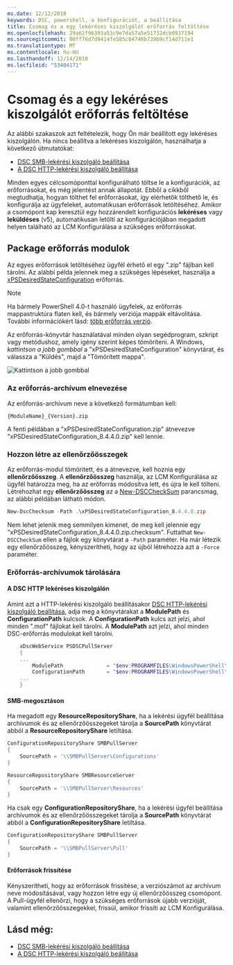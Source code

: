 ```yaml
---
ms.date: 12/12/2018
keywords: DSC, powershell, a konfigurációt, a beállítása
title: Csomag és a egy lekéréses kiszolgálót erőforrás feltöltése
ms.openlocfilehash: 29a62f96393a53c9e7da57a5e51732dcb0937194
ms.sourcegitcommit: 00ff76d7d9414fe585c04740b739b9cf14d711e1
ms.translationtype: MT
ms.contentlocale: hu-HU
ms.lasthandoff: 12/14/2018
ms.locfileid: "53404171"
---
```

# <a name="package-and-upload-resources-to-a-pull-server"></a>Csomag és a egy lekéréses kiszolgálót erőforrás feltöltése

Az alábbi szakaszok azt feltételezik, hogy Ön már beállított egy lekéréses kiszolgálón. Ha nincs beállítva a lekéréses kiszolgálón, használhatja a következő útmutatókat:

- [DSC SMB-lekérési kiszolgáló beállítása](pullServerSmb.md)
- [A DSC HTTP-lekérési kiszolgáló beállítása](pullServer.md)

Minden egyes célcsomóponttal konfigurálható töltse le a konfigurációk, az erőforrásokat, és még jelentést annak állapotát. Ebből a cikkből megtudhatja, hogyan tölthet fel erőforrásokat, így elérhetők tölthető le, és konfigurálja az ügyfeleket, automatikusan erőforrások letöltéséhez. Amikor a csomópont kap keresztül egy hozzárendelt konfigurációs **lekéréses** vagy **leküldéses** (v5), automatikusan letölti az konfigurációjában megadott helyen található az LCM Konfigurálása a szükséges erőforrásokat.

## <a name="package-resource-modules"></a>Package erőforrás modulok

Az egyes erőforrások letöltéséhez ügyfél érhető el egy ".zip" fájlban kell tárolni. Az alábbi példa jelennek meg a szükséges lépéseket, használja a [xPSDesiredStateConfiguration](https://www.powershellgallery.com/packages/xPSDesiredStateConfiguration/8.4.0.0) erőforrás.

> [!NOTE]
> Ha bármely PowerShell 4.0-t használó ügyfelek, az erőforrás mappastruktúra flaten kell, és bármely verziója mappák eltávolítása. További információkért lásd: [több erőforrás verzió](../configurations/import-dscresource.md#multiple-resource-versions).

Az erőforrás-könyvtár használatával minden olyan segédprogram, szkript vagy metódushoz, amely igény szerint képes tömöríteni. A Windows, *kattintson a jobb gombbal* a "xPSDesiredStateConfiguration" könyvtárat, és válassza a "Küldés", majd a "Tömörített mappa".

![Kattintson a jobb gombbal](../media/right-click.gif)

### <a name="naming-the-resource-archive"></a>Az erőforrás-archívum elnevezése

Az erőforrás-archívum neve a következő formátumban kell:

```
{ModuleName}_{Version}.zip
```

A fenti példában a "xPSDesiredStateConfiguration.zip" átnevezve "xPSDesiredStateConfiguration_8.4.4.0.zip" kell lennie.

### <a name="create-checksums"></a>Hozzon létre az ellenőrzőösszegek

Az erőforrás-modul tömörített, és a átnevezve, kell hoznia egy **ellenőrzőösszeg**.  A **ellenőrzőösszeg** használja, az LCM Konfigurálása az ügyfél határozza meg, ha az erőforrás módosítva lett, és újra le kell tölteni. Létrehozhat egy **ellenőrzőösszeg** az a [New-DSCCheckSum](/powershell/module/PSDesiredStateConfiguration/New-DSCCheckSum) parancsmag, az alábbi példában látható módon.

```powershell
New-DscChecksum -Path .\xPSDesiredStateConfiguration_8.4.4.0.zip
```

Nem lehet jelenik meg semmilyen kimenet, de meg kell jelennie egy "xPSDesiredStateConfiguration_8.4.4.0.zip.checksum". Futtathat `New-DSCCheckSum` ellen a fájlok egy könyvtárat a `-Path` paraméter. Ha már létezik egy ellenőrzőösszeg, kényszerítheti, hogy az újból létrehozza azt a `-Force` paraméter.

### <a name="where-to-store-resource-archives"></a>Erőforrás-archívumok tárolására

#### <a name="on-a-dsc-http-pull-server"></a>A DSC HTTP lekéréses kiszolgálón

Amint azt a HTTP-lekérési kiszolgáló beállításakor [DSC HTTP-lekérési kiszolgáló beállítása](pullServer.md), adja meg a könyvtárakat a **ModulePath** és **ConfigurationPath** kulcsok. A **ConfigurationPath** kulcs azt jelzi, ahol minden ".mof" fájlokat kell tárolni. A **ModulePath** azt jelzi, ahol minden DSC-erőforrás modulokat kell tárolni.

```powershell
    xDscWebService PSDSCPullServer
    {
    ...
        ModulePath              = "$env:PROGRAMFILES\WindowsPowerShell\DscService\Modules"
        ConfigurationPath       = "$env:PROGRAMFILES\WindowsPowerShell\DscService\Configuration"
    ...
    }

```

#### <a name="on-an-smb-share"></a>SMB-megosztáson

Ha megadott egy **ResourceRepositoryShare**, ha a lekérési ügyfél beállítása archívumok és az ellenőrzőösszegeket tárolja a **SourcePath** könyvtárat abból a **ResourceRepositoryShare** letiltása.

```powershell
ConfigurationRepositoryShare SMBPullServer
{
    SourcePath = '\\SMBPullServer\Configurations'
}

ResourceRepositoryShare SMBResourceServer
{
    SourcePath = '\\SMBPullServer\Resources'
}
```

Ha csak egy **ConfigurationRepositoryShare**, ha a lekérési ügyfél beállítása archívumok és az ellenőrzőösszegeket tárolja a **SourcePath** könyvtárat abból a  **ConfigurationRepositoryShare** letiltása.

```powershell
ConfigurationRepositoryShare SMBPullServer
{
    SourcePath = '\\SMBPullServer\Pull'
}
```

#### <a name="updating-resources"></a>Erőforrások frissítése

Kényszerítheti, hogy az erőforrások frissítése, a verziószámot az archívum neve módosításával, vagy hozzon létre egy új ellenőrzőösszeg csomópont. A Pull-ügyfél ellenőrzi, hogy a szükséges erőforrások újabb verzióját, valamint ellenőrzőösszegekkel, frissül, amikor frissíti az LCM Konfigurálása.

## <a name="see-also"></a>Lásd még:

- [DSC SMB-lekérési kiszolgáló beállítása](pullServerSmb.md)
- [A DSC HTTP-lekérési kiszolgáló beállítása](pullServer.md)

